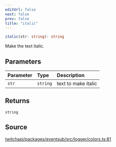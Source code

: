 ```yaml
---
editUrl: false
next: false
prev: false
title: "italic"
---
```


```ts
italic(str: string): string
```

Make the text italic.

## Parameters

| Parameter | Type | Description |
| :------ | :------ | :------ |
| `str` | `string` | text to make italic |

## Returns

`string`

## Source

[twitchapi/packages/eventsub/src/logger/colors.ts:81](https://github.com/pablornc/twitchapi//blob/8695acad106a836c1f0fc4c57a113f17adce41f0/packages/eventsub/src/logger/colors.ts#L81)
